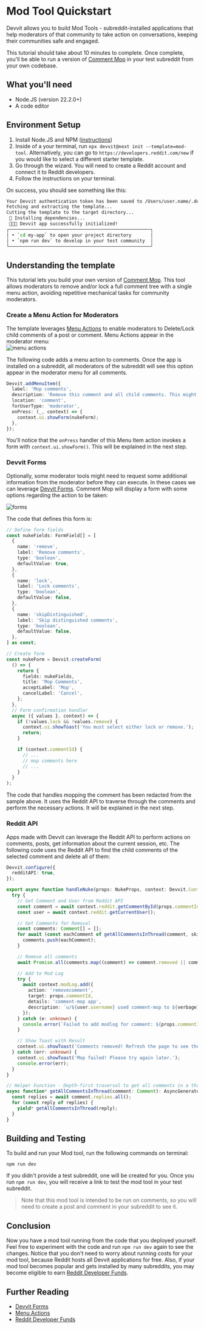 # Mod Tool Quickstart

Devvit allows you to build Mod Tools \- subreddit-installed applications that help moderators of that community to take action on conversations, keeping their communities safe and engaged.

This tutorial should take about 10 minutes to complete. Once complete, you'll be able to run a version of [Comment Mop](https://developers.reddit.com/apps/comment-nuke) in your test subreddit from your own codebase.

## What you'll need

- Node.JS (version 22.2.0+)
- A code editor

## Environment Setup

1. Install Node.JS and NPM ([instructions](https://docs.npmjs.com/downloading-and-installing-node-js-and-npm))
2. Inside of a your terminal, run `npx devvit@next init --template=mod-tool`. Alternatively, you can go to `https://developers.reddit.com/new` if you would like to select a different starter template.
3. Go through the wizard. You will need to create a Reddit account and connect it to Reddit developers.
4. Follow the instructions on your terminal.

On success, you should see something like this:

```sh
Your Devvit authentication token has been saved to /Users/user.name/.devvit/token
Fetching and extracting the template...
Cutting the template to the target directory...
 🔧 Installing dependencies...
 🚀🚀🚀 Devvit app successfully initialized!
┌────────────────────────────────────────────────────┐
│ • `cd my-app` to open your project directory       │
│ • `npm run dev` to develop in your test community  │
└────────────────────────────────────────────────────┘
```

## Understanding the template

This tutorial lets you build your own version of [Comment Mop](https://developers.reddit.com/apps/comment-nuke). This tool allows moderators to remove and/or lock a full comment tree with a single menu action, avoiding repetitive mechanical tasks for community moderators.

### Create a Menu Action for Moderators

The template leverages [Menu Actions](https://developers.reddit.com/docs/capabilities/menu-actions) to enable moderators to Delete/Lock child comments of a post or comment. Menu Actions appear in the moderator menu:  
![menu actions](../assets/quickstart/quickstart-mod-tool-1.png)

The following code adds a menu action to comments. Once the app is installed on a subreddit, all moderators of the subreddit will see this option appear in the moderator menu for all comments.

```ts
Devvit.addMenuItem({
  label: 'Mop comments',
  description: 'Remove this comment and all child comments. This might take a few seconds to run.',
  location: 'comment',
  forUserType: 'moderator',
  onPress: (_, context) => {
    context.ui.showForm(nukeForm);
  },
});
```

You'll notice that the `onPress` handler of this Menu Item action invokes a form with `context.ui.showForm()`. This will be explained in the next step.

### Devvit Forms

Optionally, some moderator tools might need to request some additional information from the moderator before they can execute. In these cases we can leverage [Devvit Forms](https://developers.reddit.com/docs/capabilities/forms). Comment Mop will display a form with some options regarding the action to be taken:

![forms](../assets/quickstart/quickstart-mod-tool-2.png)

The code that defines this form is:

```ts
// Define form fields
const nukeFields: FormField[] = [
  {
    name: 'remove',
    label: 'Remove comments',
    type: 'boolean',
    defaultValue: true,
  },
  {
    name: 'lock',
    label: 'Lock comments',
    type: 'boolean',
    defaultValue: false,
  },
  {
    name: 'skipDistinguished',
    label: 'Skip distinguished comments',
    type: 'boolean',
    defaultValue: false,
  },
] as const;

// Create form
const nukeForm = Devvit.createForm(
  () => {
    return {
      fields: nukeFields,
      title: 'Mop Comments',
      acceptLabel: 'Mop',
      cancelLabel: 'Cancel',
    };
  },
  // Form confirmation handler
  async ({ values }, context) => {
    if (!values.lock && !values.remove) {
      context.ui.showToast('You must select either lock or remove.');
      return;
    }

    if (context.commentId) {
      // ...
      // mop comments here
      // ...
    }
  }
);
```

The code that handles mopping the comment has been redacted from the sample above. It uses the Reddit API to traverse through the comments and perform the necessary actions. It will be explained in the next step.

### Reddit API

Apps made with Devvit can leverage the Reddit API to perform actions on comments, posts, get information about the current session, etc. The following code uses the Reddit API to find the child comments of the selected comment and delete all of them:

```ts
Devvit.configure({
  redditAPI: true,
});

export async function handleNuke(props: NukeProps, context: Devvit.Context) {
  try {
    // Get Comment and User from Reddit API
    const comment = await context.reddit.getCommentById(props.commentId);
    const user = await context.reddit.getCurrentUser();

    // Get Comments for Removal
    const comments: Comment[] = [];
    for await (const eachComment of getAllCommentsInThread(comment, skipDistinguished)) {
      comments.push(eachComment);
    }

    // Remove all comments
    await Promise.all(comments.map((comment) => comment.removed || comment.remove()));

    // Add to Mod Log
    try {
      await context.modLog.add({
        action: 'removecomment',
        target: props.commentId,
        details: 'comment-mop app',
        description: `u/${user.username} used comment-mop to ${verbage} this comment and all child comments.`,
      });
    } catch (e: unknown) {
      console.error(`Failed to add modlog for comment: ${props.commentId}.`, (e as Error).message);
    }

    // Show Toast with Result
    context.ui.showToast('Comments removed! Refresh the page to see the cleanup.');
  } catch (err: unknown) {
    context.ui.showToast('Mop failed! Please try again later.');
    console.error(err);
  }
}

// Helper Function - Depth-first traversal to get all comments in a thread
async function* getAllCommentsInThread(comment: Comment): AsyncGenerator<Comment> {
  const replies = await comment.replies.all();
  for (const reply of replies) {
    yield* getAllCommentsInThread(reply);
  }
}
```

## Building and Testing

To build and run your Mod tool, run the following commands on terminal:

```shell
npm run dev
```

If you didn't provide a test subreddit, one will be created for you. Once you run `npm run dev`, you will receive a link to test the mod tool in your test subreddit.

> Note that this mod tool is intended to be run on comments, so you will need to create a post and comment in your subreddit to see it.

## Conclusion

Now you have a mod tool running from the code that you deployed yourself. Feel free to experiment with the code and run `npm run dev` again to see the changes. Notice that you don't need to worry about running costs for your mod tool, because Reddit hosts all Devvit applications for free. Also, if your mod tool becomes popular and gets installed by many subreddits, you may become eligible to earn [Reddit Developer Funds](https://developers.reddit.com/docs/reddit_developer_funds).

## Further Reading

- [Devvit Forms](https://developers.reddit.com/docs/capabilities/forms)
- [Menu Actions](https://developers.reddit.com/docs/capabilities/menu-actions)
- [Reddit Developer Funds](https://developers.reddit.com/docs/reddit_developer_funds)
